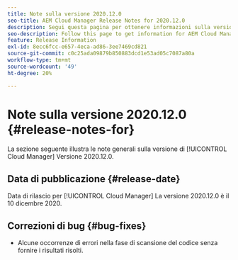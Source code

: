 ```yaml
---
title: Note sulla versione 2020.12.0
seo-title: AEM Cloud Manager Release Notes for 2020.12.0
description: Segui questa pagina per ottenere informazioni sulla versione 2020.12.0 di Cloud Manager
seo-description: Follow this page to get information for AEM Cloud Manager Release 2020.12.0
feature: Release Information
exl-id: 8ecc6fcc-e657-4eca-ad86-3ee7469cd821
source-git-commit: c0c25ada09879b850883dcd1e53ad05c7087a80a
workflow-type: tm+mt
source-wordcount: '49'
ht-degree: 20%

---
```


# Note sulla versione 2020.12.0 {#release-notes-for}

La sezione seguente illustra le note generali sulla versione di [!UICONTROL Cloud Manager] Versione 2020.12.0.

## Data di pubblicazione {#release-date}

Data di rilascio per [!UICONTROL Cloud Manager] La versione 2020.12.0 è il 10 dicembre 2020.

## Correzioni di bug {#bug-fixes}

* Alcune occorrenze di errori nella fase di scansione del codice senza fornire i risultati risolti.
